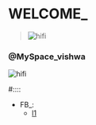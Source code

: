 # WELCOME_
>![hifi](https://wallperio.com/data/out/371/profile-pics_617145687.jpg)
### @MySpace_vishwa
![hifi](https://newevolutiondesigns.com/images/freebies/cool-wallpaper-2.jpg)


#::::
* FB_:
   * [l1](http://faceboook.com)
